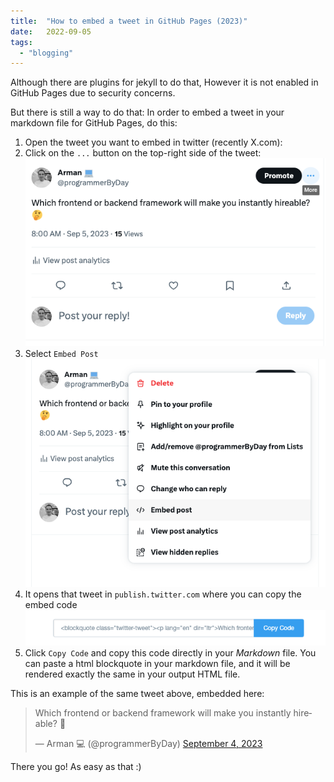 ```yaml
---
title:  "How to embed a tweet in GitHub Pages (2023)"
date:   2022-09-05
tags: 
  - "blogging"
---
```

Although there are plugins for jekyll to do that, However it is not enabled in GitHub Pages due to security concerns.

But there is still a way to do that:
In order to embed a tweet in your markdown file for GitHub Pages, do this:

1. Open the tweet you want to embed in twitter (recently X.com):
2. Click on the `...` button on the top-right side of the tweet:
![How to embed a tweet in GitHub Pages - Step 1](/img/posts/embed-tweet-1.png)
3. Select `Embed Post`
![How to embed a tweet in GitHub Pages - Step 2](/img/posts/embed-tweet-2.png)
4. It opens that tweet in `publish.twitter.com` where you can copy the embed code
![How to embed a tweet in GitHub Pages - Step 3](/img/posts/embed-tweet-3.png)
5. Click `Copy Code` and copy this code directly in your *Markdown* file. You can paste a html blockquote in your markdown file, and it will be rendered exactly the same in your output HTML file.

This is an example of the same tweet above, embedded here:

<blockquote class="twitter-tweet"><p lang="en" dir="ltr">Which frontend or backend framework will make you instantly hireable? 🤔</p>&mdash; Arman 💻 (@programmerByDay) <a href="https://twitter.com/programmerByDay/status/1698818446795145521?ref_src=twsrc%5Etfw">September 4, 2023</a></blockquote> <script async src="https://platform.twitter.com/widgets.js" charset="utf-8"></script>


There you go! As easy as that :) 